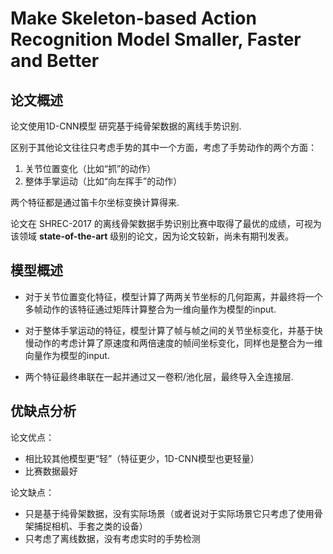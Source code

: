 # Make Skeleton-based Action Recognition Model Smaller, Faster and Better

## 论文概述

论文使用1D-CNN模型 研究基于纯骨架数据的离线手势识别.

区别于其他论文往往只考虑手势的其中一个方面，考虑了手势动作的两个方面：
1. 关节位置变化（比如“抓”的动作）
2. 整体手掌运动（比如“向左挥手”的动作）

两个特征都是通过笛卡尔坐标变换计算得来.

论文在 SHREC-2017 的离线骨架数据手势识别比赛中取得了最优的成绩，可视为该领域 **state-of-the-art** 级别的论文，因为论文较新，尚未有期刊发表。

## 模型概述
- 对于关节位置变化特征，模型计算了两两关节坐标的几何距离，并最终将一个多帧动作的该特征通过矩阵计算整合为一维向量作为模型的input.

- 对于整体手掌运动的特征，模型计算了帧与帧之间的关节坐标变化，并基于快慢动作的考虑计算了原速度和两倍速度的帧间坐标变化，同样也是整合为一维向量作为模型的input.

- 两个特征最终串联在一起并通过又一卷积/池化层，最终导入全连接层.

## 优缺点分析

论文优点：
- 相比较其他模型更“轻”（特征更少，1D-CNN模型也更轻量）
- 比赛数据最好

论文缺点：
- 只是基于纯骨架数据，没有实际场景（或者说对于实际场景它只考虑了使用骨架捕捉相机、手套之类的设备）
- 只考虑了离线数据，没有考虑实时的手势检测